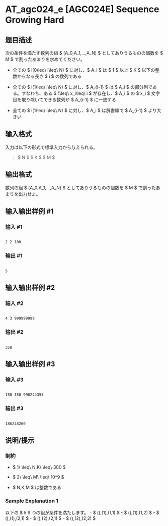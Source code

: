 # AT_agc024_e [AGC024E] Sequence Growing Hard

## 题目描述

[problemUrl]: https://atcoder.jp/contests/agc024/tasks/agc024_e

次の条件を満たす数列の組 $ (A_0,A_1,...,A_N) $ としてありうるものの個数を $ M $ で割ったあまりを求めてください。

- 全ての $ i(0\leq\ i\leq\ N) $ に対し、$ A_i $ は $ 1 $ 以上 $ K $ 以下の整数からなる長さ $ i $ の数列である
- 全ての $ i(1\leq\ i\leq\ N) $ に対し、$ A_{i-1} $ は $ A_i $ の部分列である。すなわち、ある $ 1\leq\ x_i\leq\ i $ が存在し、$ A_i $ の $ x_i $ 文字目を取り除いてできる数列が $ A_{i-1} $ に一致する
- 全ての $ i(1\leq\ i\leq\ N) $ に対し、$ A_i $ は辞書順で $ A_{i-1} $ より大きい

## 输入格式

入力は以下の形式で標準入力から与えられる。

> $ N $ $ K $ $ M $

## 输出格式

数列の組 $ (A_0,A_1,...,A_N) $ としてありうるものの個数を $ M $ で割ったあまりを出力せよ。

## 输入输出样例 #1

### 输入 #1

```
2 2 100
```

### 输出 #1

```
5
```

## 输入输出样例 #2

### 输入 #2

```
4 3 999999999
```

### 输出 #2

```
358
```

## 输入输出样例 #3

### 输入 #3

```
150 150 998244353
```

### 输出 #3

```
186248260
```

## 说明/提示

### 制約

- $ 1\ \leq\ N,K\ \leq\ 300 $
- $ 2\ \leq\ M\ \leq\ 10^9 $
- $ N,K,M $ は整数である

### Sample Explanation 1

以下の $ 5 $ つの組が条件を満たします。 - $ (),(1),(1,1) $ - $ (),(1),(1,2) $ - $ (),(1),(2,1) $ - $ (),(2),(2,1) $ - $ (),(2),(2,2) $